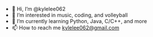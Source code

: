 - 👋 Hi, I’m @kylelee062
- 👀 I’m interested in music, coding, and volleyball
- 🌱 I’m currently learning Python, Java, C/C++, and more
- 📫 How to reach me kylelee062@gmail.com

<!---
kylelee062/kylelee062 is a ✨ special ✨ repository because its `README.md` (this file) appears on your GitHub profile.
You can click the Preview link to take a look at your changes.
--->
